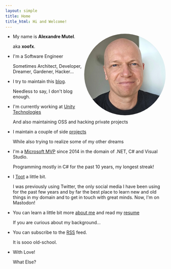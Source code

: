 ```yaml
---
layout: simple
title: Home
title_html: Hi and Welcome!
---
```


<div class="home">
  <img width="256" src="/images/xoofx-2023.jpg" style="float: right;border-radius: 50%" alt="Avatar"/>
  <ul class="bi-ul">
  <li><i class="bi-li bi bi-person-fill"></i>My name is <strong>Alexandre Mutel</strong>. <p class="little-voice">aka <strong>xoofx</strong>.</p></li>
  <li><i class="bi-li bi bi-code-slash"></i>I'm a Software Engineer <p class="little-voice">Sometimes Architect, Developer, Dreamer, Gardener, Hacker...</p></li>
  <li><i class="bi-li bi bi-pencil-fill"></i> I try to maintain this <a href="/blog">blog</a>. <p class="little-voice">Needless to say, I don't blog enough.</p></li>
  <li><i class="bi-li bi bi-controller"></i>I'm currently working at <a href="https://unity3d.com">Unity Technologies</a><p class="little-voice">And also maintaining OSS and hacking private projects</p></li>
  <li><i class="bi-li bi bi-kanban"></i> I maintain a couple of side <a href="/projects">projects</a><p class="little-voice">While also trying to realize some of my other dreams <i class="bi bi-magic"></i></p></li>
  <li><i class="bi-li bi bi-terminal"></i> I'm a <a href="https://mvp.microsoft.com/en-us/PublicProfile/5000999" target="_blank">Microsoft MVP</a> since 2014 in the domain of .NET, C# and Visual Studio. <p class="little-voice">Programming mostly in C# for the past 10 years, my longest streak!</p></li>
  <li><i class="bi-li bi bi-mastodon"></i> I <a rel="me" href="https://mastodon.social/@xoofx">Toot</a> a little bit. <p class="little-voice">I was previously using Twitter, the only social media I have been using for the past few years and by far the best place to learn new and old things in my domain and to get in touch with great minds. Now, I'm on Mastodon!</p></li>
  <li><i class="bi-li bi bi-question-circle-fill"></i>You can learn a little bit more <a href="/about">about me</a> and read my <a href="/resume">resume</a><p class="little-voice">If you are curious about my background...</p></li>
  <li><i class="bi-li bi bi-rss-fill"></i>You can subscribe to the <a href="/feed.xml">RSS</a> feed.<p class="little-voice">It is sooo old-school.</p></li>
  <li><i class="bi-li bi bi-heart-fill"></i>With Love!<p class="little-voice">What Else?</p></li>
  </ul>
</div>

